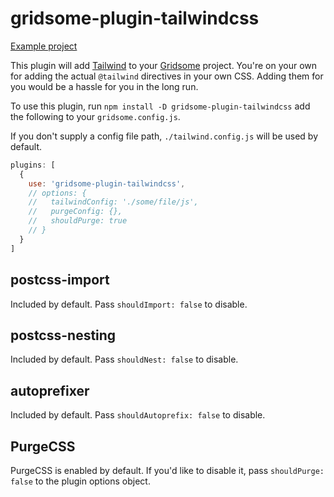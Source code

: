 # gridsome-plugin-tailwindcss

[Example project](http://github.com/brandonpittman/gridsome-plugin-tailwindcss-ffs)

This plugin will add [Tailwind](http://tailwindcss.com) to your [Gridsome](http://gridsome.org) project. You're on your own for adding the actual `@tailwind` directives in your own CSS. Adding them for you would be a hassle for you in the long run.

To use this plugin, run `npm install -D gridsome-plugin-tailwindcss` add the following to your `gridsome.config.js`.

If you don't supply a config file path, `./tailwind.config.js` will be used by default.

```javascript
plugins: [
  {
    use: 'gridsome-plugin-tailwindcss',
    // options: {
    //   tailwindConfig: './some/file/js',
	//   purgeConfig: {},
	//   shouldPurge: true
    // }
  }
]
```

## postcss-import

Included by default. Pass `shouldImport: false` to disable.

## postcss-nesting

Included by default. Pass `shouldNest: false` to disable.

## autoprefixer

Included by default. Pass `shouldAutoprefix: false` to disable.

## PurgeCSS

PurgeCSS is enabled by default. If you'd like to disable it, pass `shouldPurge:
false` to the plugin options object.
